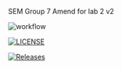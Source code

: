 SEM Group 7 
Amend for lab 2 v2

![workflow](https://github.com/<SamA29>/<sem>/actions/workflows/main.yml/badge.svg)

[![LICENSE](https://img.shields.io/github/license/SamA29/sem.svg?style=flat-square)](https://github.com/<github-username>/sem/blob/master/LICENSE)

[![Releases](https://img.shields.io/github/release/SamA29/sem/all.svg?style=flat-square)](https://github.com/<github-username>/sem/releases)
